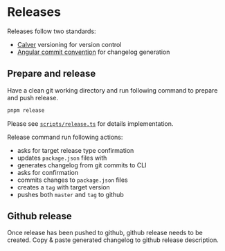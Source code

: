 # Releases

Releases follow two standards:

- [Calver](/overview/versioning) versioning for version control
- [Angular commit convention](/overview/source-code#commit-convention) for changelog generation

## Prepare and release

Have a clean git working directory and run following command to prepare and push release.

```sh
pnpm release
```

Please see [`scripts/release.ts`](https://github.com/MRC-Epid-it24/intake24/blob/master/scripts/release.ts) for details implementation.

Release command run following actions:

- asks for target release type confirmation
- updates `package.json` files with
- generates changelog from git commits to CLI
- asks for confirmation
- commits changes to `package.json` files
- creates a `tag` with target version
- pushes both `master` and `tag` to github

## Github release

Once release has been pushed to github, github release needs to be created. Copy & paste generated changelog to github release description.
